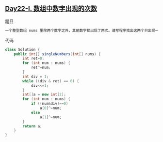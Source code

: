 ## [Day22-I. 数组中数字出现的次数](https://leetcode-cn.com/problems/shu-zu-zhong-shu-zi-chu-xian-de-ci-shu-lcof/)

题目

```tex
一个整型数组 nums 里除两个数字之外，其他数字都出现了两次。请写程序找出这两个只出现一次的数字。要求时间复杂度是O(n)，空间复杂度是O(1)。
```

代码

```java
class Solution {
    public int[] singleNumbers(int[] nums) {
        int ret=0;
        for (int num : nums) {
            ret^=num;
        }
        int div = 1;
        while ((div & ret) == 0) {
            div<<=1;
        }
        int[]a = new int[2];
        for (int num : nums) {
            if ((num&div)==0)
                a[0]^=num;
            else
                a[1]^=num;
        }
        return a;
    }
}
```



